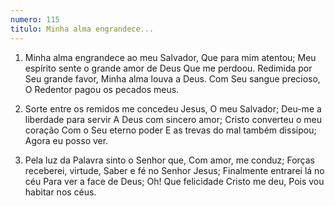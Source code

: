 ```yaml
---
numero: 115
titulo: Minha alma engrandece...
---
```

1. Minha alma engrandece ao meu Salvador,
   Que para mim atentou;
   Meu espírito sente o grande amor de Deus
   Que me perdoou.
   Redimida por Seu grande favor,
   Minha alma louva a Deus.
   Com Seu sangue precioso,
   O Redentor pagou os pecados meus.

2. Sorte entre os remidos me concedeu Jesus,
   O meu Salvador;
   Deu-me a liberdade para servir
   A Deus com sincero amor;
   Cristo converteu o meu coração
   Com o Seu eterno poder
   E as trevas do mal também dissipou;
   Agora eu posso ver.

3. Pela luz da Palavra sinto o Senhor que,
   Com amor, me conduz;
   Forças receberei, virtude,
   Saber e fé no Senhor Jesus;
   Finalmente entrarei lá no céu
   Para ver a face de Deus;
   Oh! Que felicidade Cristo me deu,
   Pois vou habitar nos céus.
